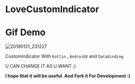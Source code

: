 # LoveCustomIndicator


# __Gif Demo__

![20190121_231227](https://user-images.githubusercontent.com/26750131/51496424-ba9daa80-1d8d-11e9-823f-c25cc57d49bc.gif)





CustomIndicator With ```Kotlin``` , ```AndroidX``` and ```Databinding```




U CAN CHANGE IT AS U WANT ;)

__I hope that it will be useful. And Fork it For Development :)__

